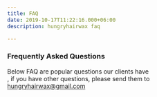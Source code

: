 ```yaml
---
title: FAQ
date: 2019-10-17T11:22:16.000+06:00
description: hungryhairwax faq

---
```

### Frequently Asked Questions

Below FAQ are popular questions our clients have <br>, if you have other questions, please send them to hungryhairwax@gmail.com